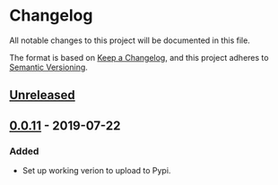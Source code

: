 # Changelog
All notable changes to this project will be documented in this file.

The format is based on [Keep a Changelog](https://keepachangelog.com/en/1.0.0/),
and this project adheres to [Semantic Versioning](https://semver.org/spec/v2.0.0.html).

## [Unreleased]

## [0.0.11] - 2019-07-22
### Added
- Set up working verion to upload to Pypi.

[Unreleased]: https://github.com/elijahsawyers/autostack/tree/develop
[0.0.11]: https://github.com/elijahsawyers/autostack/tree/f3aac2ac41be9cb170eb7639eab79dd9b3adef9c